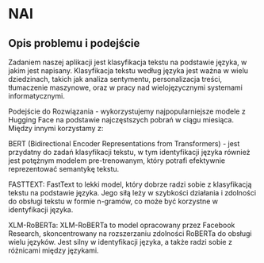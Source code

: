 # NAI
## Opis problemu i podejście
Zadaniem naszej aplikacji jest klasyfikacja tekstu na podstawie języka, w jakim jest napisany. Klasyfikacja tekstu według języka jest ważna w wielu dziedzinach, takich jak analiza sentymentu, personalizacja treści, tłumaczenie maszynowe, oraz w pracy nad wielojęzycznymi systemami informatycznymi.

Podejście do Rozwiązania - wykorzystujemy najpopularniejsze modele z Hugging Face na podstawie najczęstszych pobrań w ciągu miesiąca.
Między innymi korzystamy z:

BERT (Bidirectional Encoder Representations from Transformers) - jest przydatny do zadań klasyfikacji tekstu, w tym identyfikacji języka również jest potężnym modelem pre-trenowanym, który potrafi efektywnie reprezentować semantykę tekstu.

FASTTEXT: FastText to lekki model, który dobrze radzi sobie z klasyfikacją tekstu na podstawie języka. Jego siłą leży w szybkości działania i zdolności do obsługi tekstu w formie n-gramów, co może być korzystne w identyfikacji języka.

XLM-RoBERTa: XLM-RoBERTa to model opracowany przez Facebook Research, skoncentrowany na rozszerzaniu zdolności RoBERTa do obsługi wielu języków. Jest silny w identyfikacji języka, a także radzi sobie z różnicami między językami.
